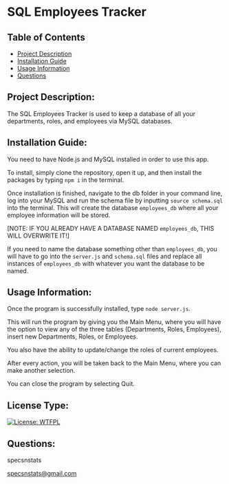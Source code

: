 # SQL Employees Tracker

## Table of Contents
 
- [Project Description](./newREADME#project-description)
- [Installation Guide](./newREADME#installation-guide)
- [Usage Information](./newREADME#usage-information)
- [Questions](./newREADME#questions)

## Project Description:
The SQL Employees Tracker is used to keep a database of all your departments, roles, and employees via MySQL databases. 

## Installation Guide:

You need to have Node.js and MySQL installed in order to use this app.

To install, simply clone the repository, open it up, and then install the packages by typing ```npm i``` in the terminal. 

Once installation is finished, navigate to the db folder in your command line, log into your MySQL and run the schema file by inputting ```source schema.sql``` into the terminal. This will create the database ```employees_db``` where all your employee information will be stored. 

[NOTE: IF YOU ALREADY HAVE A DATABASE NAMED ```employees_db```, THIS WILL OVERWRITE IT!]

If you need to name the database something other than ```employees_db```, you will have to go into the ```server.js``` and ```schema.sql``` files and replace all instances of ```employees_db``` with whatever you want the database to be named. 

## Usage Information:
Once the program is successfully installed, type ```node server.js```.

This will run the program by giving you the Main Menu, where you will have the option to view any of the three tables (Departments, Roles, Employees), insert new Departments, Roles, or Employees. 

You also have the ability to update/change the roles of current employees.

After every action, you will be taken back to the Main Menu, where you can make another selection. 

You can close the program by selecting Quit.

## License Type:
[![License: WTFPL](https://img.shields.io/badge/License-WTFPL-brightgreen.svg)](http://www.wtfpl.net/about/)

## Questions:
specsnstats

specsnstats@gmail.com
